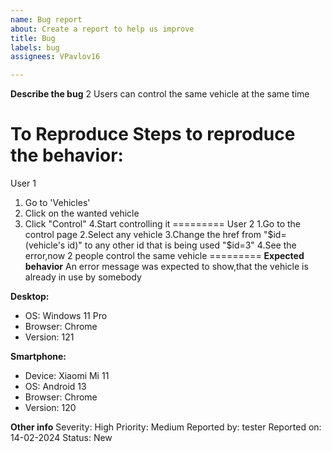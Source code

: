 ```yaml
---
name: Bug report
about: Create a report to help us improve
title: Bug
labels: bug
assignees: VPavlov16

---
```


**Describe the bug**
2 Users can control the same vehicle at the same time

**To Reproduce**
Steps to reproduce the behavior:
=========
User 1
1. Go to 'Vehicles'
2. Click on the wanted vehicle
3. Click "Control"
4.Start controlling it
=========
User 2
1.Go to the control page
2.Select any vehicle
3.Change the href from "$id=(vehicle's id)" to any other id that is being used "$id=3"
4.See the error,now 2 people control the same vehicle
=========
**Expected behavior**
An error message was expected to show,that the vehicle is already in use by somebody

**Desktop:**
 - OS: Windows 11 Pro
 - Browser: Chrome
 - Version: 121

**Smartphone:**
 - Device: Xiaomi Mi 11
 - OS: Android 13
 - Browser:  Chrome
 - Version: 120

**Other info**
Severity:	High
Priority:	Medium
Reported by:	tester
Reported on:	14-02-2024
Status:	New
